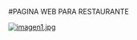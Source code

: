 #PAGINA WEB PARA RESTAURANTE

[![imagen1.jpg](https://i.postimg.cc/XYJLdKVs/imagen1.jpg)](https://postimg.cc/fJGYh9Sd)
